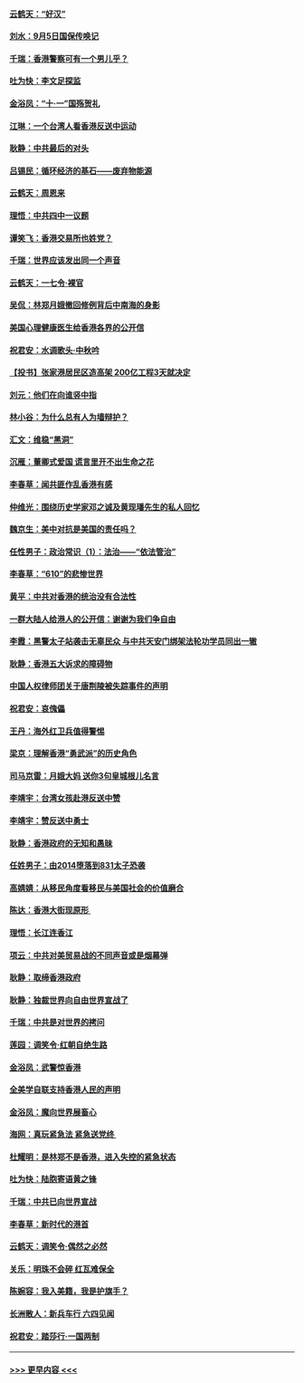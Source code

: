 #### [云鹤天：“好汉”](../pages/nsc993/n11513536.md?t=09111700) 
#### [刘水：9月5日国保传唤记](../pages/nsc993/n11513460.md?t=09111700) 
#### [千瑞：香港警察可有一个男儿乎？](../pages/nsc993/n11513109.md?t=09111700) 
#### [吐为快：李文足探监](../pages/nsc993/n11509622.md?t=09111700) 
#### [金浴凤：“十‧一”国殇贺礼](../pages/nsc993/n11509593.md?t=09111700) 
#### [江琳：一个台湾人看香港反送中运动](../pages/nsc993/n11509211.md?t=09111700) 
#### [耿静：中共最后的对头](../pages/nsc993/n11508308.md?t=09111700) 
#### [吕锡民：循环经济的基石——废弃物能源](../pages/nsc993/n11508212.md?t=09111700) 
#### [云鹤天：周恩来](../pages/nsc993/n11508055.md?t=09111700) 
#### [理悟：中共四中一议题](../pages/nsc993/n11507782.md?t=09111700) 
#### [谭笑飞：香港交易所也姓党？](../pages/nsc993/n11507753.md?t=09111700) 
#### [千瑞：世界应该发出同一个声音](../pages/nsc993/n11507290.md?t=09111700) 
#### [云鹤天：一七令‧裸官](../pages/nsc993/n11507177.md?t=09111700) 
#### [吴侃：林郑月娥撤回修例背后中南海的身影](../pages/nsc993/n11506876.md?t=09111700) 
#### [美国心理健康医生给香港各界的公开信](../pages/nsc993/n11506809.md?t=09111700) 
#### [祝君安：水调歌头‧中秋吟](../pages/nsc993/n11506758.md?t=09111700) 
#### [【投书】张家港居民区造高架 200亿工程3天就决定](../pages/nsc993/n11506682.md?t=09111700) 
#### [刘元：他们在向谁竖中指](../pages/nsc993/n11505384.md?t=09111700) 
#### [林小谷：为什么总有人为墙辩护？](../pages/nsc993/n11505226.md?t=09111700) 
#### [汇文：维稳“黑洞”](../pages/nsc993/n11504347.md?t=09111700) 
#### [沉雁：董卿式爱国 谎言里开不出生命之花](../pages/nsc993/n11503215.md?t=09111700) 
#### [李春草：闻共匪作乱香港有感](../pages/nsc993/n11503072.md?t=09111700) 
#### [仲维光：围绕历史学家邓之诚及黄现璠先生的私人回忆](../pages/nsc993/n11501330.md?t=09111700) 
#### [魏京生：美中对抗是美国的责任吗？](../pages/nsc993/n11500723.md?t=09111700) 
#### [任性男子：政治常识（1）：法治——“依法管治”](../pages/nsc993/n11500791.md?t=09111700) 
#### [李春草：“610”的悲惨世界](../pages/nsc993/n11501141.md?t=09111700) 
#### [黄平：中共对香港的统治没有合法性](../pages/nsc993/n11499473.md?t=09111700) 
#### [一群大陆人给港人的公开信：谢谢为我们争自由](../pages/nsc993/n11500402.md?t=09111700) 
#### [李霞：黑警太子站袭击无辜民众 与中共天安门绑架法轮功学员同出一辙](../pages/nsc993/n11499805.md?t=09111700) 
#### [耿静：香港五大诉求的障碍物](../pages/nsc993/n11497578.md?t=09111700) 
#### [中国人权律师团关于唐荆陵被失踪事件的声明](../pages/nsc993/n11500014.md?t=09111700) 
#### [祝君安：哀傀儡](../pages/nsc993/n11499776.md?t=09111700) 
#### [王丹：海外红卫兵值得警惕](../pages/nsc993/n11498138.md?t=09111700) 
#### [梁京：理解香港“勇武派”的历史角色](../pages/nsc993/n11498006.md?t=09111700) 
#### [司马京雷：月娥大妈  送你3句皇城根儿名言](../pages/nsc993/n11497885.md?t=09111700) 
#### [李靖宇：台湾女孩赴港反送中赞](../pages/nsc993/n11497721.md?t=09111700) 
#### [李靖宇：赞反送中勇士](../pages/nsc993/n11497452.md?t=09111700) 
#### [耿静：香港政府的无知和愚昧](../pages/nsc993/n11494238.md?t=09111700) 
#### [任姓男子：由2014堕落到831太子恐袭](../pages/nsc993/n11496683.md?t=09111700) 
#### [高婧婧：从移民角度看移民与美国社会的价值磨合](../pages/nsc993/n11495757.md?t=09111700) 
#### [陈达：香港大街现原形 ](../pages/nsc993/n11495441.md?t=09111700) 
#### [理悟：长江连香江](../pages/nsc993/n11495377.md?t=09111700) 
#### [项云：中共对美贸易战的不同声音或是烟幕弹](../pages/nsc993/n11494929.md?t=09111700) 
#### [耿静：取缔香港政府](../pages/nsc993/n11494218.md?t=09111700) 
#### [耿静：独裁世界向自由世界宣战了](../pages/nsc993/n11494190.md?t=09111700) 
#### [千瑞：中共是对世界的拷问](../pages/nsc993/n11493021.md?t=09111700) 
#### [莲园：调笑令‧红朝自绝生路](../pages/nsc993/n11493011.md?t=09111700) 
#### [金浴凤：武警惊香港](../pages/nsc993/n11492994.md?t=09111700) 
#### [全美学自联支持香港人民的声明](../pages/nsc993/n11492630.md?t=09111700) 
#### [金浴凤：魔向世界展畜心](../pages/nsc993/n11492599.md?t=09111700) 
#### [海网：真玩紧急法 紧急送党终 ](../pages/nsc993/n11492535.md?t=09111700) 
#### [杜耀明：是林郑不是香港，进入失控的紧急状态](../pages/nsc993/n11491420.md?t=09111700) 
#### [吐为快：陆胞寄语黄之锋](../pages/nsc993/n11491117.md?t=09111700) 
#### [千瑞：中共已向世界宣战](../pages/nsc993/n11490123.md?t=09111700) 
#### [李春草：新时代的港首](../pages/nsc993/n11489864.md?t=09111700) 
#### [云鹤天：调笑令·偶然之必然](../pages/nsc993/n11489701.md?t=09111700) 
#### [关乐：明珠不会碎 红瓦难保全](../pages/nsc993/n11489647.md?t=09111700) 
#### [陈婉容：我入美籍，我是护旗手？](../pages/nsc993/n11487908.md?t=09111700) 
#### [长洲散人：新兵车行 六四见闻](../pages/nsc993/n11487729.md?t=09111700) 
#### [祝君安：踏莎行‧一国两制](../pages/nsc993/n11487699.md?t=09111700) 

----
#### [ >>> 更早内容 <<< ](../indexes/nsc993-earlier.md)
